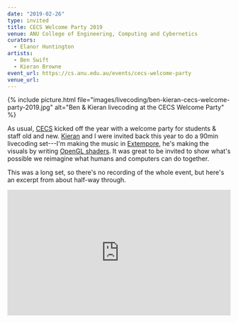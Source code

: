 ```yaml
---
date: "2019-02-26"
type: invited
title: CECS Welcome Party 2019
venue: ANU College of Engineering, Computing and Cybernetics
curators:
  - Elanor Huntington
artists:
  - Ben Swift
  - Kieran Browne
event_url: https://cs.anu.edu.au/events/cecs-welcome-party
venue_url:
---
```


{% include picture.html file="images/livecoding/ben-kieran-cecs-welcome-party-2019.jpg" alt="Ben & Kieran livecoding at the CECS Welcome Party" %}

As usual, [CECS](https://cecs.anu.edu.au/) kicked off the year with a welcome
party for students & staff old and new. [Kieran](https://kieranbrowne.com) and I
were invited back this year to do a 90min livecoding set---I'm making the music
in [Extempore](https://github.com/digego/extempore), he's making the visuals by
writing [OpenGL
shaders](https://developer.mozilla.org/en-US/docs/Games/Techniques/3D_on_the_web/GLSL_Shaders).
It was great to be invited to show what's possible we reimagine what humans and
computers can do together.

This was a long set, so there's no recording of the whole event, but here's an
excerpt from about half-way through.

<div style="padding:56.25% 0 0 0;position:relative;"><iframe src="https://player.vimeo.com/video/319664298?color=be2edd" style="position:absolute;top:0;left:0;width:100%;height:100%;" frameborder="0" webkitallowfullscreen mozallowfullscreen allowfullscreen></iframe></div><script src="https://player.vimeo.com/api/player.js"></script>
